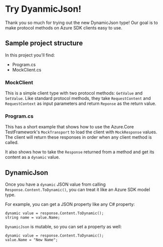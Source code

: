 # Try DyanmicJson!

Thank you so much for trying out the new DynamicJson type!  Our goal is to make protocol methods on Azure SDK clients easy to use.

## Sample project structure

In this project you'll find:
- Program.cs
- MockClient.cs

### MockClient

This is a simple client type with two protocol methods: `GetValue` and `SetValue`.
Like standard protocol methods, they take `RequestContent` and `RequestContext` as input parameters and return `Reponse` as the return value.

### Program.cs

This has a short example that shows how to use the Azure.Core TestFramework's `MockTransport` to load the client with `MockResponse` values.
The client will return these responses in order when any client method is called.

It also shows how to take the `Response` returned from a method and get its content as a `dynamic` value.

## DynamicJson

Once you have a `dynamic` JSON value from calling `Response.Content.ToDynamic()`, you can treat it like an Azure SDK model type.

For example, you can get a JSON property like any C# property:

```
dynamic value = response.Content.ToDynamic();
string name = value.Name;
```

`DynamicJson` is mutable, so you can set a property as well:

```
dynamic value = response.Content.ToDynamic();
value.Name = "New Name";
```
